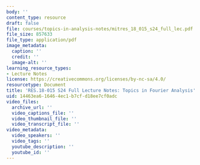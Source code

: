 ```yaml
---
body: ''
content_type: resource
draft: false
file: courses/topics-in-analysis-notes/mitres_18_015_s24_full_lec.pdf
file_size: 857633
file_type: application/pdf
image_metadata:
  caption: ''
  credit: ''
  image-alt: ''
learning_resource_types:
- Lecture Notes
license: https://creativecommons.org/licenses/by-nc-sa/4.0/
resourcetype: Document
title: 'RES.18-015 S24 Full Lecture Notes: Topics in Fourier Analysis'
uid: 14463ea6-1646-4ec1-b7cf-d18ee7cf0adc
video_files:
  archive_url: ''
  video_captions_file: ''
  video_thumbnail_file: ''
  video_transcript_file: ''
video_metadata:
  video_speakers: ''
  video_tags: ''
  youtube_description: ''
  youtube_id: ''
---
```

